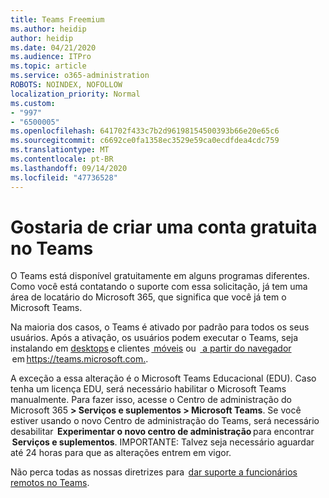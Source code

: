 ```yaml
---
title: Teams Freemium
ms.author: heidip
author: heidip
ms.date: 04/21/2020
ms.audience: ITPro
ms.topic: article
ms.service: o365-administration
ROBOTS: NOINDEX, NOFOLLOW
localization_priority: Normal
ms.custom:
- "997"
- "6500005"
ms.openlocfilehash: 641702f433c7b2d96198154500393b66e20e65c6
ms.sourcegitcommit: c6692ce0fa1358ec3529e59ca0ecdfdea4cdc759
ms.translationtype: MT
ms.contentlocale: pt-BR
ms.lasthandoff: 09/14/2020
ms.locfileid: "47736528"
---
```

# <a name="id-like-to-sign-up-for-teams-for-free"></a>Gostaria de criar uma conta gratuita no Teams

O Teams está disponível gratuitamente em alguns programas diferentes. Como você está contatando o suporte com essa solicitação, já tem uma área de locatário do Microsoft 365, que significa que você já tem o Microsoft Teams.

Na maioria dos casos, o Teams é ativado por padrão para todos os seus usuários. Após a ativação, os usuários podem executar o Teams, seja instalando em [desktops](https://docs.microsoft.com/MicrosoftTeams/get-clients#desktop-client) e clientes [ móveis](https://docs.microsoft.com/MicrosoftTeams/get-clients#mobile-clients) ou  [ a partir do navegador ](https://docs.microsoft.com/MicrosoftTeams/get-clients#web-client) em <https://teams.microsoft.com.>.

A exceção a essa alteração é o Microsoft Teams Educacional (EDU). Caso tenha um licença EDU, será necessário habilitar o Microsoft Teams manualmente. Para fazer isso, acesse o Centro de administração do Microsoft 365 **> Serviços e suplementos > Microsoft Teams**. Se você estiver usando o novo Centro de administração do Teams, será necessário desabilitar  **Experimentar o novo centro de administração** para encontrar  **Serviços e suplementos**. IMPORTANTE: Talvez seja necessário aguardar até 24 horas para que as alterações entrem em vigor.

Não perca todas as nossas diretrizes para  [dar suporte a funcionários remotos no Teams](https://docs.microsoft.com/MicrosoftTeams/support-remote-work-with-teams).
